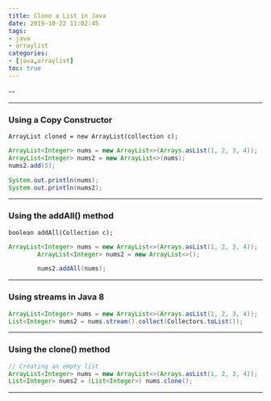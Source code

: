 ```yaml
---
title: Clone a List in Java
date: 2019-10-22 11:02:45
tags:
- java
- arraylist
categories: 
- [java,arraylist]
toc: true
---
```


--
<!-- more -->
---

### Using a Copy Constructor

    ArrayList cloned = new ArrayList(collection c);

```java
ArrayList<Integer> nums = new ArrayList<>(Arrays.asList(1, 2, 3, 4));
ArrayList<Integer> nums2 = new ArrayList<>(nums);
nums2.add(5);

System.out.println(nums);
System.out.println(nums2);
```

---

### Using the addAll() method

    boolean addAll(Collection c);

```java
ArrayList<Integer> nums = new ArrayList<>(Arrays.asList(1, 2, 3, 4));
        ArrayList<Integer> nums2 = new ArrayList<>();

        nums2.addAll(nums);
```

---

### Using streams in Java 8

```java
ArrayList<Integer> nums = new ArrayList<>(Arrays.asList(1, 2, 3, 4));
List<Integer> nums2 = nums.stream().collect(Collectors.toList());
```

---
### Using the clone() method

```java
// Creating an empty list 
ArrayList<Integer> nums = new ArrayList<>(Arrays.asList(1, 2, 3, 4));
List<Integer> nums2 = (List<Integer>) nums.clone(); 
```
---